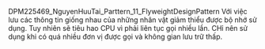 DPM225469_NguyenHuuTai_Parttern_11_FlyweightDesignPattern
Với việc lưu các thông tin giống nhau của những nhân vật giảm thiểu được bộ nhớ sử dụng. Tuy nhiên sẽ tiêu hao CPU vì phải liên tục gọi nhiều lần. CHỉ nên sử dụng khi có quá nhiều đơn vị được gọi và không gian lưu trữ thấp.
